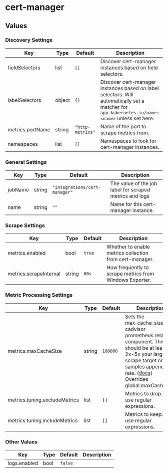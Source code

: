 # cert-manager

## Values

### Discovery Settings

| Key | Type | Default | Description |
|-----|------|---------|-------------|
| fieldSelectors | list | `[]` | Discover cert-manager instances based on field selectors. |
| labelSelectors | object | `{}` | Discover cert-manager instances based on label selectors. Will automatically set a matcher for `app.kubernetes.io/name: <name>` unless set here. |
| metrics.portName | string | `"http-metrics"` | Name of the port to scrape metrics from. |
| namespaces | list | `[]` | Namespaces to look for cert-manager instances. |

### General Settings

| Key | Type | Default | Description |
|-----|------|---------|-------------|
| jobName | string | `"integrations/cert-manager"` | The value of the job label for scraped metrics and logs |
| name | string | `""` | Name for this cert-manager instance. |

### Scrape Settings

| Key | Type | Default | Description |
|-----|------|---------|-------------|
| metrics.enabled | bool | `true` | Whether to enable metrics collection from cert-manager. |
| metrics.scrapeInterval | string | `60s` | How frequently to scrape metrics from Windows Exporter. |

### Metric Processing Settings

| Key | Type | Default | Description |
|-----|------|---------|-------------|
| metrics.maxCacheSize | string | `100000` | Sets the max_cache_size for cadvisor prometheus.relabel component. This should be at least 2x-5x your largest scrape target or samples appended rate. ([docs](https://grafana.com/docs/alloy/latest/reference/components/prometheus.relabel/#arguments)) Overrides global.maxCacheSize |
| metrics.tuning.excludeMetrics | list | `[]` | Metrics to drop. Can use regular expressions. |
| metrics.tuning.includeMetrics | list | `[]` | Metrics to keep. Can use regular expressions. |

### Other Values

| Key | Type | Default | Description |
|-----|------|---------|-------------|
| logs.enabled | bool | `false` |  |
